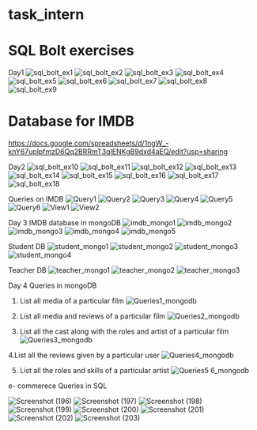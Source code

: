 # task_intern
# SQL Bolt exercises
Day1
![sql_bolt_ex1](https://user-images.githubusercontent.com/42089915/106542366-b59d9500-6529-11eb-9555-8151888d6c20.png)
![sql_bolt_ex2](https://user-images.githubusercontent.com/42089915/106542610-22b12a80-652a-11eb-9dbc-44ac5f4e73c9.png)
![sql_bolt_ex3](https://user-images.githubusercontent.com/42089915/106542620-2775de80-652a-11eb-8e8e-356022cb5b1b.png)
![sql_bolt_ex4](https://user-images.githubusercontent.com/42089915/106542629-2cd32900-652a-11eb-9f4a-bc401aab7c61.png)
![sql_bolt_ex5](https://user-images.githubusercontent.com/42089915/106542685-496f6100-652a-11eb-9e5e-0f0c92c5cefc.png)
![sql_bolt_ex6](https://user-images.githubusercontent.com/42089915/106542708-51c79c00-652a-11eb-8f18-f507d286c46f.png)
![sql_bolt_ex7](https://user-images.githubusercontent.com/42089915/106542715-568c5000-652a-11eb-9706-bac78017d182.png)
![sql_bolt_ex8](https://user-images.githubusercontent.com/42089915/106542757-686df300-652a-11eb-899e-4ac64b2b9c37.png)
![sql_bolt_ex9](https://user-images.githubusercontent.com/42089915/106542774-73c11e80-652a-11eb-84ff-e3f684bb0dec.png)
# Database for IMDB
https://docs.google.com/spreadsheets/d/1ngW_-knY67uplpfmzD6Qq2BRRmT3qIENKgB9dxd4aEQ/edit?usp=sharing

Day2
![sql_bolt_ex10](https://user-images.githubusercontent.com/42089915/106654277-f0510d00-65bd-11eb-971c-9318d80980e8.png)
![sql_bolt_ex11](https://user-images.githubusercontent.com/42089915/106654298-f810b180-65bd-11eb-8576-431303645c82.png)
![sql_bolt_ex12](https://user-images.githubusercontent.com/42089915/106654306-fa730b80-65bd-11eb-9f32-d26e4a160f56.png)
![sql_bolt_ex13](https://user-images.githubusercontent.com/42089915/106654312-fc3ccf00-65bd-11eb-99f1-47af393906c1.png)
![sql_bolt_ex14](https://user-images.githubusercontent.com/42089915/106654319-fe9f2900-65bd-11eb-984b-3cb17c7125cd.png)
![sql_bolt_ex15](https://user-images.githubusercontent.com/42089915/106654327-04950a00-65be-11eb-8ae7-338b0b785db3.png)
![sql_bolt_ex16](https://user-images.githubusercontent.com/42089915/106654333-078ffa80-65be-11eb-8186-721e20485668.png)
![sql_bolt_ex17](https://user-images.githubusercontent.com/42089915/106654350-0ced4500-65be-11eb-9ae5-a860d1ea0800.png)
![sql_bolt_ex18](https://user-images.githubusercontent.com/42089915/106654362-11b1f900-65be-11eb-91ee-557ffa76e6c9.png)

Queries on IMDB
![Query1](https://user-images.githubusercontent.com/42089915/106713506-92094600-6620-11eb-920b-cca31d86b4d4.png)
![Query2](https://user-images.githubusercontent.com/42089915/106713512-93d30980-6620-11eb-8c2a-69025002cfcf.png)
![Query3](https://user-images.githubusercontent.com/42089915/106713537-99305400-6620-11eb-9ae9-52a075ba9d6b.png)
![Query4](https://user-images.githubusercontent.com/42089915/106713545-9cc3db00-6620-11eb-9a3a-a879d49f5840.png)
![Query5](https://user-images.githubusercontent.com/42089915/106713559-a2212580-6620-11eb-9e60-2c133b53bdef.png)
![Query6](https://user-images.githubusercontent.com/42089915/106713569-a51c1600-6620-11eb-9cf3-f891e773d46d.png)
![View1](https://user-images.githubusercontent.com/42089915/106713576-a8170680-6620-11eb-997c-208c5f2c80b4.png)
![View2](https://user-images.githubusercontent.com/42089915/106713588-ab11f700-6620-11eb-8be7-babfd6055131.png)

Day 3
IMDB database in mongoDB
![imdb_mongo1](https://user-images.githubusercontent.com/42089915/106759253-8b96c080-6658-11eb-8182-56f8de5f8981.png)
![imdb_mongo2](https://user-images.githubusercontent.com/42089915/106759271-8f2a4780-6658-11eb-96dd-3164825bdf72.png)
![imdb_mongo3](https://user-images.githubusercontent.com/42089915/106759281-93eefb80-6658-11eb-944c-0d350de48ffa.png)
![imdb_mongo4](https://user-images.githubusercontent.com/42089915/106759292-96515580-6658-11eb-844c-3a8f57027db6.png)
![imdb_mongo5](https://user-images.githubusercontent.com/42089915/106759303-9baea000-6658-11eb-84b3-9af212a3c738.png)

Student DB
![student_mongo1](https://user-images.githubusercontent.com/42089915/106759433-c4cf3080-6658-11eb-9c00-91a504ee8876.png)
![student_mongo2](https://user-images.githubusercontent.com/42089915/106759450-c993e480-6658-11eb-9091-77a33bf53765.png)
![student_mongo3](https://user-images.githubusercontent.com/42089915/106759471-ce589880-6658-11eb-8396-b13f3024cbc1.png)
![student_mongo4](https://user-images.githubusercontent.com/42089915/106759528-dd3f4b00-6658-11eb-9025-a5c2b57d3f3c.png)

Teacher DB
![teacher_mongo1](https://user-images.githubusercontent.com/42089915/106759550-e4665900-6658-11eb-87a7-7718673f95d0.png)
![teacher_mongo2](https://user-images.githubusercontent.com/42089915/106759565-e7f9e000-6658-11eb-8429-d479bebcd2c5.png)
![teacher_mongo3](https://user-images.githubusercontent.com/42089915/106759580-ea5c3a00-6658-11eb-8f0d-17bc5dd89d52.png)

Day 4
Queries in mongoDB
1. List all media of a particular film
![Queries1_mongodb](https://user-images.githubusercontent.com/42089915/106896281-5f8e4480-6717-11eb-9782-4e6dab20366b.png)

2. List all media and reviews of a particular film
![Queries2_mongodb](https://user-images.githubusercontent.com/42089915/106896291-61f09e80-6717-11eb-8b57-2d581bca6642.png)

3. List all the cast along with the roles and artist of a particular film
![Queries3_mongodb](https://user-images.githubusercontent.com/42089915/106896298-6452f880-6717-11eb-8ee1-f51026cf0c83.png)

4.List all the reviews given by a particular user
![Queries4_mongodb](https://user-images.githubusercontent.com/42089915/106896302-65842580-6717-11eb-88bc-2d0ffbaaacc9.png)

5. List all the roles and skills of a particular artist 
![Queries5 6_mongodb](https://user-images.githubusercontent.com/42089915/106896308-67e67f80-6717-11eb-8a95-e1933bd3b64e.png)

e- commerece Queries in SQL

![Screenshot (196)](https://user-images.githubusercontent.com/42089915/107082228-e0356980-6819-11eb-91f6-38a06af14969.png)
![Screenshot (197)](https://user-images.githubusercontent.com/42089915/107082235-e3c8f080-6819-11eb-87aa-f0be65cd6f45.png)
![Screenshot (198)](https://user-images.githubusercontent.com/42089915/107082241-e592b400-6819-11eb-98da-aa6d0c5029e0.png)
![Screenshot (199)](https://user-images.githubusercontent.com/42089915/107082247-e7f50e00-6819-11eb-9949-178c20b4aa27.png)
![Screenshot (200)](https://user-images.githubusercontent.com/42089915/107082253-ec212b80-6819-11eb-81e3-3a11ea9eda71.png)
![Screenshot (201)](https://user-images.githubusercontent.com/42089915/107082271-f3e0d000-6819-11eb-9066-3438295b1b27.png)
![Screenshot (202)](https://user-images.githubusercontent.com/42089915/107082282-f7745700-6819-11eb-8163-228ee7814f63.png)
![Screenshot (203)](https://user-images.githubusercontent.com/42089915/107082294-fb07de00-6819-11eb-8622-a292c6b79ba0.png)


